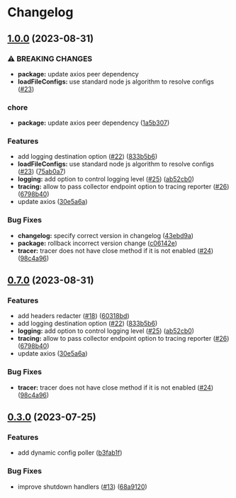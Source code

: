 # Changelog

## [1.0.0](https://github.com/gravity-ui/nodekit/compare/v0.4.0...v1.0.0) (2023-08-31)


### ⚠ BREAKING CHANGES

* **package:** update axios peer dependency
* **loadFileConfigs:** use standard node js algorithm to resolve configs ([#23](https://github.com/gravity-ui/nodekit/issues/23))

### chore

* **package:** update axios peer dependency ([1a5b307](https://github.com/gravity-ui/nodekit/commit/1a5b307bb70511dae9eab2b064ba7af839db7e52))


### Features

* add logging destination option ([#22](https://github.com/gravity-ui/nodekit/issues/22)) ([833b5b6](https://github.com/gravity-ui/nodekit/commit/833b5b63794d7aaab77a7ce1c4ce6c7d8dc184d9))
* **loadFileConfigs:** use standard node js algorithm to resolve configs ([#23](https://github.com/gravity-ui/nodekit/issues/23)) ([75ab0a7](https://github.com/gravity-ui/nodekit/commit/75ab0a7ef3858ef5a27315fdec02779660a69aaa))
* **logging:** add option to control logging level ([#25](https://github.com/gravity-ui/nodekit/issues/25)) ([ab52cb0](https://github.com/gravity-ui/nodekit/commit/ab52cb06fc8cc3b4a767a43bfd2333be35df93ea))
* **tracing:** allow to pass collector endpoint option to tracing reporter ([#26](https://github.com/gravity-ui/nodekit/issues/26)) ([6798b40](https://github.com/gravity-ui/nodekit/commit/6798b4049e1b8527b3d91f4e9768e9bba303b631))
* update axios ([30e5a6a](https://github.com/gravity-ui/nodekit/commit/30e5a6a16516839fde8e2adc7d8665599e625ee0))


### Bug Fixes

* **changelog:** specify correct version in changelog ([43ebd9a](https://github.com/gravity-ui/nodekit/commit/43ebd9a6631c38f3700968c1994d8eaeb707e6fd))
* **package:** rollback incorrect version change ([c06142e](https://github.com/gravity-ui/nodekit/commit/c06142eacebc5b5a8f9393130fed4f75fe80a14a))
* **tracer:** tracer does not have close method if it is not enabled ([#24](https://github.com/gravity-ui/nodekit/issues/24)) ([98c4a96](https://github.com/gravity-ui/nodekit/commit/98c4a9660279c43e7baf6c18c4998ba417bcf5d0))

## [0.7.0](https://github.com/gravity-ui/nodekit/compare/v0.3.0...v0.7.0) (2023-08-31)

### Features

- add headers redacter ([#18](https://github.com/gravity-ui/nodekit/issues/18)) ([60318bd](https://github.com/gravity-ui/nodekit/commit/60318bdf501441390c7a594ce6f6000955581d6c))
- add logging destination option ([#22](https://github.com/gravity-ui/nodekit/issues/22)) ([833b5b6](https://github.com/gravity-ui/nodekit/commit/833b5b63794d7aaab77a7ce1c4ce6c7d8dc184d9))
- **logging:** add option to control logging level ([#25](https://github.com/gravity-ui/nodekit/issues/25)) ([ab52cb0](https://github.com/gravity-ui/nodekit/commit/ab52cb06fc8cc3b4a767a43bfd2333be35df93ea))
- **tracing:** allow to pass collector endpoint option to tracing reporter ([#26](https://github.com/gravity-ui/nodekit/issues/26)) ([6798b40](https://github.com/gravity-ui/nodekit/commit/6798b4049e1b8527b3d91f4e9768e9bba303b631))
- update axios ([30e5a6a](https://github.com/gravity-ui/nodekit/commit/30e5a6a16516839fde8e2adc7d8665599e625ee0))

### Bug Fixes

- **tracer:** tracer does not have close method if it is not enabled ([#24](https://github.com/gravity-ui/nodekit/issues/24)) ([98c4a96](https://github.com/gravity-ui/nodekit/commit/98c4a9660279c43e7baf6c18c4998ba417bcf5d0))

## [0.3.0](https://github.com/gravity-ui/nodekit/compare/v0.2.0...v0.3.0) (2023-07-25)

### Features

- add dynamic config poller ([b3fab1f](https://github.com/gravity-ui/nodekit/commit/b3fab1fb0dfa441c99a98aaca996bb368d279fe5))

### Bug Fixes

- improve shutdown handlers ([#13](https://github.com/gravity-ui/nodekit/issues/13)) ([68a9120](https://github.com/gravity-ui/nodekit/commit/68a9120daf7dab90b07a54e28c646a9fb25b9f53))
